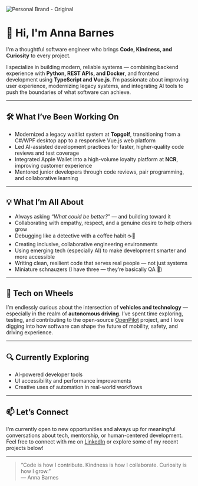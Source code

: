 ![Personal Brand - Original](https://github.com/user-attachments/assets/d8e1363d-3363-41c7-ac40-0fdc3b9fb878)

# 👋 Hi, I'm Anna Barnes

I'm a thoughtful software engineer who brings **Code, Kindness, and Curiosity** to every project.

I specialize in building modern, reliable systems — combining backend experience with **Python, REST APIs, and Docker**, and frontend development using **TypeScript and Vue.js**. I’m passionate about improving user experience, modernizing legacy systems, and integrating AI tools to push the boundaries of what software can achieve.

---

## 🛠️ What I’ve Been Working On  
- Modernized a legacy waitlist system at **Topgolf**, transitioning from a C#/WPF desktop app to a responsive Vue.js web platform  
- Led AI-assisted development practices for faster, higher-quality code reviews and test coverage  
- Integrated Apple Wallet into a high-volume loyalty platform at **NCR**, improving customer experience  
- Mentored junior developers through code reviews, pair programming, and collaborative learning  

---

## 💡 What I’m All About  
- Always asking *“What could be better?”* — and building toward it  
- Collaborating with empathy, respect, and a genuine desire to help others grow  
- Debugging like a detective with a coffee habit ☕🐞  
- Creating inclusive, collaborative engineering environments  
- Using emerging tech (especially AI) to make development smarter and more accessible  
- Writing clean, resilient code that serves real people — not just systems  
- Miniature schnauzers (I have three — they’re basically QA 🐶)

---

## 🚗 Tech on Wheels  
I’m endlessly curious about the intersection of **vehicles and technology** — especially in the realm of **autonomous driving**. I’ve spent time exploring, testing, and contributing to the open-source [OpenPilot](https://github.com/commaai/openpilot) project, and I love digging into how software can shape the future of mobility, safety, and driving experience.

---

## 🔍 Currently Exploring  
- AI-powered developer tools  
- UI accessibility and performance improvements  
- Creative uses of automation in real-world workflows  

---

## 📫 Let’s Connect  
I'm currently open to new opportunities and always up for meaningful conversations about tech, mentorship, or human-centered development.  
Feel free to connect with me on [LinkedIn](https://www.linkedin.com/in/annabethbarnes/) or explore some of my recent projects below!

---

> “Code is how I contribute. Kindness is how I collaborate. Curiosity is how I grow.”  
> — Anna Barnes
